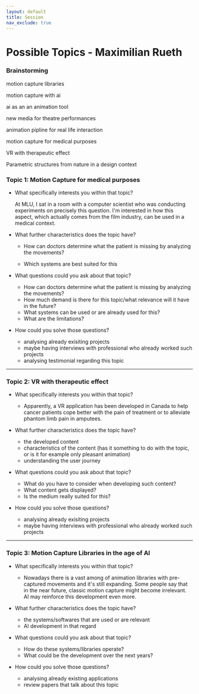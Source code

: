 ```yaml
---
layout: default
title: Session
nav_exclude: true
---
```


# Possible Topics - Maximilian Rueth


### Brainstorming

motion capture libraries

motion capture with ai

ai as an an animation tool 

new media for theatre performances

animation pipline for real life interaction

motion capture for medical purposes

VR with therapeutic effect

Parametric structures from nature in a design context


### Topic 1: Motion Capture for medical purposes

* What specifically interests you within that topic? 

   At MLU, I sat in a room with a computer scientist who was conducting experiments on precisely this question. I'm interested in how this aspect, which actually comes from the film industry, can be used in a medical context.

* What further characteristics does the topic have? 

    - How can doctors determine what the patient is missing by analyzing the movements?

    - Which systems are best suited for this
    


* What questions could you ask about that topic? 

    - How can doctors determine what the patient is missing by analyzing the movements?
    - How much demand is there for this topic/what relevance will it have in the future?
    - What systems can be used or are already used for this?
    - What are the limitations?

* How could you solve those questions? 

    - analysing already exisiting projects
    - maybe having interviews with professional who already worked such projects
    - analysing testimonial regarding this topic

____
  
### Topic 2: VR with therapeutic effect

* What specifically interests you within that topic? 

   - Apparently, a VR application has been developed in Canada to help cancer patients cope better with the pain of treatment or to alleviate phantom limb pain in amputees.

* What further characteristics does the topic have? 

    - the developed content
    - characteristics of the content (has it something to do with the topic, or is it for example only pleasant animation)
    - understanding the user journey

* What questions could you ask about that topic? 

    - What do you have to consider when developing such content?
    - What content gets displayed?
    - Is the medium really suited for this?

* How could you solve those questions? 

    - analysing already exisiting projects
    - maybe having interviews with professional who already worked such projects
____
  
### Topic 3: Motion Capture Libraries in the age of AI

* What specifically interests you within that topic? 

    - Nowadays there is a vast among of animation libraries with pre-captured movements and it's still expanding. Some people say that in the near future, classic motion capture might become irrelevant. AI may reinforce this development even more.

* What further characteristics does the topic have? 
  - the systems/softwares that are used or are relevant
  - AI development in that regard

    

* What questions could you ask about that topic? 
  - How do these systems/libraries operate?
  - What could be the development over the next years?

   
* How could you solve those questions? 
  - analysing already existing applications
  - review papers that talk about this topic 